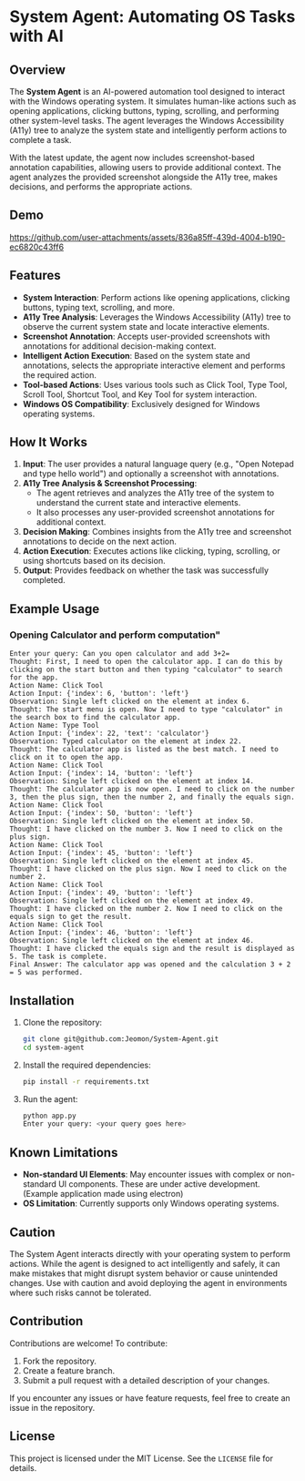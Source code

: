 # System Agent: Automating OS Tasks with AI

## Overview

The **System Agent** is an AI-powered automation tool designed to interact with the Windows operating system. It simulates human-like actions such as opening applications, clicking buttons, typing, scrolling, and performing other system-level tasks. The agent leverages the Windows Accessibility (A11y) tree to analyze the system state and intelligently perform actions to complete a task.

With the latest update, the agent now includes screenshot-based annotation capabilities, allowing users to provide additional context. The agent analyzes the provided screenshot alongside the A11y tree, makes decisions, and performs the appropriate actions.

## Demo

https://github.com/user-attachments/assets/836a85ff-439d-4004-b190-ec6820c43ff6

## Features

- **System Interaction**: Perform actions like opening applications, clicking buttons, typing text, scrolling, and more.
- **A11y Tree Analysis**: Leverages the Windows Accessibility (A11y) tree to observe the current system state and locate interactive elements.
- **Screenshot Annotation**: Accepts user-provided screenshots with annotations for additional decision-making context.
- **Intelligent Action Execution**: Based on the system state and annotations, selects the appropriate interactive element and performs the required action.
- **Tool-based Actions**: Uses various tools such as Click Tool, Type Tool, Scroll Tool, Shortcut Tool, and Key Tool for system interaction.
- **Windows OS Compatibility**: Exclusively designed for Windows operating systems.

## How It Works

1. **Input**: The user provides a natural language query (e.g., "Open Notepad and type hello world") and optionally a screenshot with annotations.
2. **A11y Tree Analysis & Screenshot Processing**: 
   - The agent retrieves and analyzes the A11y tree of the system to understand the current state and interactive elements. 
   - It also processes any user-provided screenshot annotations for additional context.
3. **Decision Making**: Combines insights from the A11y tree and screenshot annotations to decide on the next action.
4. **Action Execution**: Executes actions like clicking, typing, scrolling, or using shortcuts based on its decision.
5. **Output**: Provides feedback on whether the task was successfully completed.

## Example Usage

### Opening Calculator and perform computation"

```plaintext
Enter your query: Can you open calculator and add 3+2=
Thought: First, I need to open the calculator app. I can do this by clicking on the start button and then typing "calculator" to search for the app.
Action Name: Click Tool
Action Input: {'index': 6, 'button': 'left'}
Observation: Single left clicked on the element at index 6.
Thought: The start menu is open. Now I need to type "calculator" in the search box to find the calculator app.
Action Name: Type Tool
Action Input: {'index': 22, 'text': 'calculator'}
Observation: Typed calculator on the element at index 22.
Thought: The calculator app is listed as the best match. I need to click on it to open the app.
Action Name: Click Tool
Action Input: {'index': 14, 'button': 'left'}
Observation: Single left clicked on the element at index 14.
Thought: The calculator app is now open. I need to click on the number 3, then the plus sign, then the number 2, and finally the equals sign.
Action Name: Click Tool
Action Input: {'index': 50, 'button': 'left'}
Observation: Single left clicked on the element at index 50.
Thought: I have clicked on the number 3. Now I need to click on the plus sign.
Action Name: Click Tool
Action Input: {'index': 45, 'button': 'left'}
Observation: Single left clicked on the element at index 45.
Thought: I have clicked on the plus sign. Now I need to click on the number 2.
Action Name: Click Tool
Action Input: {'index': 49, 'button': 'left'}
Observation: Single left clicked on the element at index 49.
Thought: I have clicked on the number 2. Now I need to click on the equals sign to get the result.
Action Name: Click Tool
Action Input: {'index': 46, 'button': 'left'}
Observation: Single left clicked on the element at index 46.
Thought: I have clicked the equals sign and the result is displayed as 5. The task is complete.
Final Answer: The calculator app was opened and the calculation 3 + 2 = 5 was performed.
```

## Installation

1. Clone the repository:

   ```bash
   git clone git@github.com:Jeomon/System-Agent.git
   cd system-agent
   ```

2. Install the required dependencies:

   ```bash
   pip install -r requirements.txt
   ```

3. Run the agent:

   ```bash
   python app.py
   Enter your query: <your query goes here>
   ```

## Known Limitations

- **Non-standard UI Elements**: May encounter issues with complex or non-standard UI components. These are under active development. (Example application made using electron)
- **OS Limitation**: Currently supports only Windows operating systems.

## Caution

The System Agent interacts directly with your operating system to perform actions. While the agent is designed to act intelligently and safely, it can make mistakes that might disrupt system behavior or cause unintended changes. Use with caution and avoid deploying the agent in environments where such risks cannot be tolerated.

## Contribution

Contributions are welcome! To contribute:

1. Fork the repository.
2. Create a feature branch.
3. Submit a pull request with a detailed description of your changes.

If you encounter any issues or have feature requests, feel free to create an issue in the repository.

## License

This project is licensed under the MIT License. See the `LICENSE` file for details.